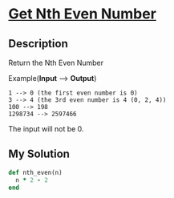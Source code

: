 # [Get Nth Even Number](https://www.codewars.com/kata/5933a1f8552bc2750a0000ed)

## Description

Return the Nth Even Number

Example(**Input** --> **Output**)

```
1 --> 0 (the first even number is 0)
3 --> 4 (the 3rd even number is 4 (0, 2, 4))
100 --> 198
1298734 --> 2597466
```

The input will not be 0.

## My Solution
```ruby
def nth_even(n)
  n * 2 - 2
end
```
